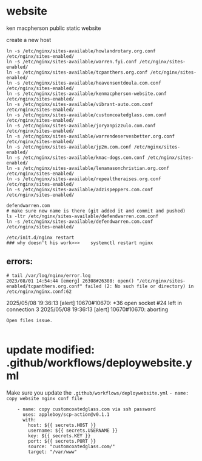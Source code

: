 # website
ken macpherson public static website 



create a new host
```
ln -s /etc/nginx/sites-available/howlandrotary.org.conf /etc/nginx/sites-enabled/
ln -s /etc/nginx/sites-available/warren.fyi.conf /etc/nginx/sites-enabled/
ln -s /etc/nginx/sites-available/tcpanthers.org.conf /etc/nginx/sites-enabled/
ln -s /etc/nginx/sites-available/heavensentdoula.com.conf /etc/nginx/sites-enabled/
ln -s /etc/nginx/sites-available/kenmacpherson-website.conf /etc/nginx/sites-enabled/
ln -s /etc/nginx/sites-available/vibrant-auto.com.conf /etc/nginx/sites-enabled/
ln -s /etc/nginx/sites-available/customcoatedglass.com.conf /etc/nginx/sites-enabled/
ln -s /etc/nginx/sites-available/joryanpizzulo.com.conf /etc/nginx/sites-enabled/
ln -s /etc/nginx/sites-available/warrendeservesbetter.org.conf /etc/nginx/sites-enabled/
ln -s /etc/nginx/sites-available/jp2m.com.conf /etc/nginx/sites-enabled/
ln -s /etc/nginx/sites-available/kmac-dogs.com.conf /etc/nginx/sites-enabled/
ln -s /etc/nginx/sites-available/lenamasonchristian.org.conf /etc/nginx/sites-enabled/
ln -s /etc/nginx/sites-available/repealtheraises.org.conf /etc/nginx/sites-enabled/
ln -s /etc/nginx/sites-available/adzispeppers.com.conf /etc/nginx/sites-enabled/

defendwarren.com
# make sure new name is there (git added it and commit and pushed)
ls -ltr /etc/nginx/sites-available/defendwarren.com.conf
ln -s /etc/nginx/sites-available/defendwarren.com.conf /etc/nginx/sites-enabled/

/etc/init.d/nginx restart
### why doesn't his work>>>    systemctl restart nginx
```


## errors: 

```
# tail /var/log/nginx/error.log
2023/08/01 14:54:44 [emerg] 26308#26308: open() "/etc/nginx/sites-enabled/tcpanthers.org.conf" failed (2: No such file or directory) in /etc/nginx/nginx.conf:62

```
2025/05/08 19:36:13 [alert] 10670#10670: *36 open socket #24 left in connection 3
2025/05/08 19:36:13 [alert] 10670#10670: aborting
```
Open files issue. 


```

# update  modified:   .github/workflows/deploywebsite.yml
Make sure you update the 
`.github/workflows/deploywebsite.yml`
```- name: copy website nginx conf file```

```
    - name: copy customcoatedglass.com via ssh password
      uses: appleboy/scp-action@v0.1.1
      with:
        host: ${{ secrets.HOST }}
        username: ${{ secrets.USERNAME }}
        key: ${{ secrets.KEY }}
        port: ${{ secrets.PORT }}
        source: "customcoatedglass.com/"
        target: "/var/www"      


```


